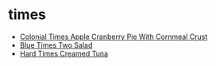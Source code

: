 # times

 * [Colonial Times Apple Cranberry Pie With Cornmeal Crust](../index/c/colonial-times-apple-cranberry-pie-with-cornmeal-crust-827.json)
 * [Blue Times Two Salad](../index/b/blue-times-two-salad.json)
 * [Hard Times Creamed Tuna](../index/h/hard-times-creamed-tuna.json)
